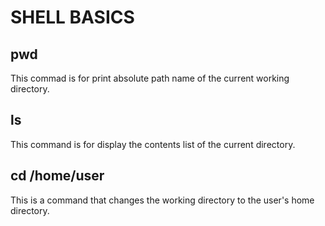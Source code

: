 # SHELL BASICS

## pwd

This commad is for print absolute path name of the current working directory.

## ls

This command is for display the contents list of the current directory.

## cd /home/user

This is a command that changes the working directory to the user's home directory.
